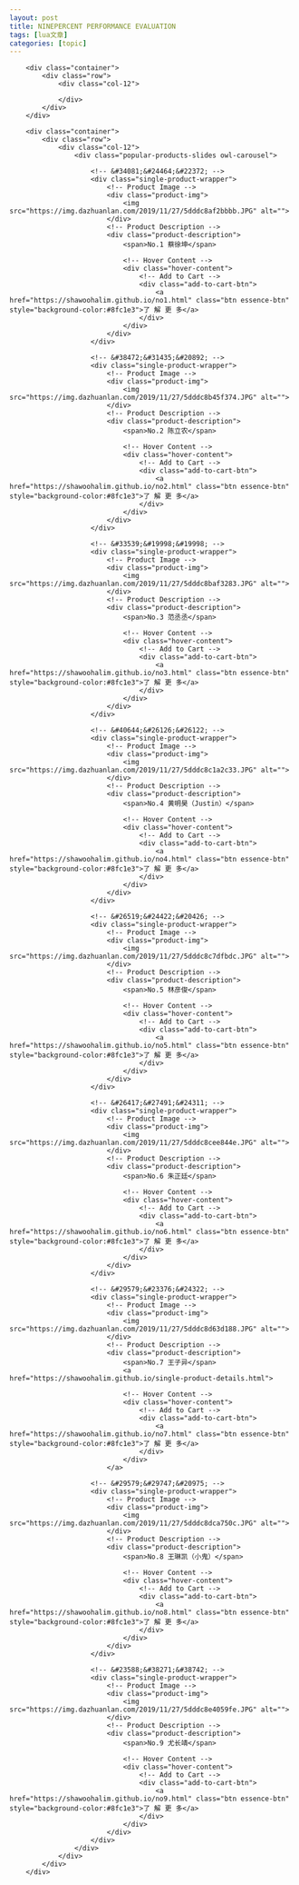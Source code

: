 ```yaml
---
layout: post
title: NINEPERCENT PERFORMANCE EVALUATION 
tags: [lua文章]
categories: [topic]
---
```


        <div class="container">
            <div class="row">
                <div class="col-12">
                    
                </div>
            </div>
        </div>

        <div class="container">
            <div class="row">
                <div class="col-12">
                    <div class="popular-products-slides owl-carousel">

                        <!-- &#34081;&#24464;&#22372; -->
                        <div class="single-product-wrapper">
                            <!-- Product Image -->
                            <div class="product-img">
                                <img src="https://img.dazhuanlan.com/2019/11/27/5dddc8af2bbbb.JPG" alt="">
                            </div>
                            <!-- Product Description -->
                            <div class="product-description">
                                <span>No.1 蔡徐坤</span>

                                <!-- Hover Content -->
                                <div class="hover-content">
                                    <!-- Add to Cart -->
                                    <div class="add-to-cart-btn">
                                        <a href="https://shawoohalim.github.io/no1.html" class="btn essence-btn" style="background-color:#8fc1e3">了 解 更 多</a>
                                    </div>
                                </div>
                            </div>
                        </div>

                        <!-- &#38472;&#31435;&#20892; -->
                        <div class="single-product-wrapper">
                            <!-- Product Image -->
                            <div class="product-img">
                                <img src="https://img.dazhuanlan.com/2019/11/27/5dddc8b45f374.JPG" alt="">
                            </div>
                            <!-- Product Description -->
                            <div class="product-description">
                                <span>No.2 陈立农</span>

                                <!-- Hover Content -->
                                <div class="hover-content">
                                    <!-- Add to Cart -->
                                    <div class="add-to-cart-btn">
                                        <a href="https://shawoohalim.github.io/no2.html" class="btn essence-btn" style="background-color:#8fc1e3">了 解 更 多</a>
                                    </div>
                                </div>
                            </div>
                        </div>

                        <!-- &#33539;&#19998;&#19998; -->
                        <div class="single-product-wrapper">
                            <!-- Product Image -->
                            <div class="product-img">
                                <img src="https://img.dazhuanlan.com/2019/11/27/5dddc8baf3283.JPG" alt="">
                            </div>
                            <!-- Product Description -->
                            <div class="product-description">
                                <span>No.3 范丞丞</span>

                                <!-- Hover Content -->
                                <div class="hover-content">
                                    <!-- Add to Cart -->
                                    <div class="add-to-cart-btn">
                                        <a href="https://shawoohalim.github.io/no3.html" class="btn essence-btn" style="background-color:#8fc1e3">了 解 更 多</a>
                                    </div>
                                </div>
                            </div>
                        </div>

                        <!-- &#40644;&#26126;&#26122; -->
                        <div class="single-product-wrapper">
                            <!-- Product Image -->
                            <div class="product-img">
                                <img src="https://img.dazhuanlan.com/2019/11/27/5dddc8c1a2c33.JPG" alt="">
                            </div>
                            <!-- Product Description -->
                            <div class="product-description">
                                <span>No.4 黄明昊（Justin）</span>

                                <!-- Hover Content -->
                                <div class="hover-content">
                                    <!-- Add to Cart -->
                                    <div class="add-to-cart-btn">
                                        <a href="https://shawoohalim.github.io/no4.html" class="btn essence-btn" style="background-color:#8fc1e3">了 解 更 多</a>
                                    </div>
                                </div>
                            </div>
                        </div>

                        <!-- &#26519;&#24422;&#20426; -->
                        <div class="single-product-wrapper">
                            <!-- Product Image -->
                            <div class="product-img">
                                <img src="https://img.dazhuanlan.com/2019/11/27/5dddc8c7dfbdc.JPG" alt="">
                            </div>
                            <!-- Product Description -->
                            <div class="product-description">
                                <span>No.5 林彦俊</span>

                                <!-- Hover Content -->
                                <div class="hover-content">
                                    <!-- Add to Cart -->
                                    <div class="add-to-cart-btn">
                                        <a href="https://shawoohalim.github.io/no5.html" class="btn essence-btn" style="background-color:#8fc1e3">了 解 更 多</a>
                                    </div>
                                </div>
                            </div>
                        </div>

                        <!-- &#26417;&#27491;&#24311; -->
                        <div class="single-product-wrapper">
                            <!-- Product Image -->
                            <div class="product-img">
                                <img src="https://img.dazhuanlan.com/2019/11/27/5dddc8cee844e.JPG" alt="">
                            </div>
                            <!-- Product Description -->
                            <div class="product-description">
                                <span>No.6 朱正廷</span>

                                <!-- Hover Content -->
                                <div class="hover-content">
                                    <!-- Add to Cart -->
                                    <div class="add-to-cart-btn">
                                        <a href="https://shawoohalim.github.io/no6.html" class="btn essence-btn" style="background-color:#8fc1e3">了 解 更 多</a>
                                    </div>
                                </div>
                            </div>
                        </div>

                        <!-- &#29579;&#23376;&#24322; -->
                        <div class="single-product-wrapper">
                            <!-- Product Image -->
                            <div class="product-img">
                                <img src="https://img.dazhuanlan.com/2019/11/27/5dddc8d63d188.JPG" alt="">
                            </div>
                            <!-- Product Description -->
                            <div class="product-description">
                                <span>No.7 王子异</span>
                                <a href="https://shawoohalim.github.io/single-product-details.html">

                                <!-- Hover Content -->
                                <div class="hover-content">
                                    <!-- Add to Cart -->
                                    <div class="add-to-cart-btn">
                                        <a href="https://shawoohalim.github.io/no7.html" class="btn essence-btn" style="background-color:#8fc1e3">了 解 更 多</a>
                                    </div>
                                </div>
                            </a>
</div>
                        </div>

                        <!-- &#29579;&#29747;&#20975; -->
                        <div class="single-product-wrapper">
                            <!-- Product Image -->
                            <div class="product-img">
                                <img src="https://img.dazhuanlan.com/2019/11/27/5dddc8dca750c.JPG" alt="">
                            </div>
                            <!-- Product Description -->
                            <div class="product-description">
                                <span>No.8 王琳凯（小鬼）</span>

                                <!-- Hover Content -->
                                <div class="hover-content">
                                    <!-- Add to Cart -->
                                    <div class="add-to-cart-btn">
                                        <a href="https://shawoohalim.github.io/no8.html" class="btn essence-btn" style="background-color:#8fc1e3">了 解 更 多</a>
                                    </div>
                                </div>
                            </div>
                        </div>

                        <!-- &#23588;&#38271;&#38742; -->
                        <div class="single-product-wrapper">
                            <!-- Product Image -->
                            <div class="product-img">
                                <img src="https://img.dazhuanlan.com/2019/11/27/5dddc8e4059fe.JPG" alt="">
                            </div>
                            <!-- Product Description -->
                            <div class="product-description">
                                <span>No.9 尤长靖</span>

                                <!-- Hover Content -->
                                <div class="hover-content">
                                    <!-- Add to Cart -->
                                    <div class="add-to-cart-btn">
                                        <a href="https://shawoohalim.github.io/no9.html" class="btn essence-btn" style="background-color:#8fc1e3">了 解 更 多</a>
                                    </div>
                                </div>
                            </div>
                        </div>
                    </div>
                </div>
            </div>
        </div>